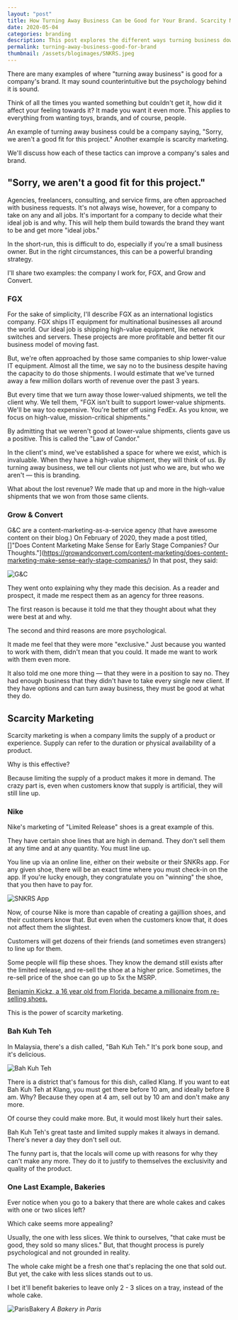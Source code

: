 ```yaml
---
layout: "post"
title: How Turning Away Business Can be Good for Your Brand. Scarcity Marketing & Better Brands.
date: 2020-05-04
categories: branding
description: This post explores the different ways turning business down can be beneficial to a brand. We'll discuss consulting and scarcity branding.
permalink: turning-away-business-good-for-brand
thumbnail: /assets/blogimages/SNKRS.jpeg
---
```


There are many examples of where "turning away business" is good for a company's brand. It may sound counterintuitive but the psychology behind it is sound.

Think of all the times you wanted something but couldn't get it, how did it affect your feeling towards it? It made you want it even more. This applies to everything from wanting toys, brands, and of course, people.

An example of turning away business could be a company saying, "Sorry, we aren't a good fit for this project." Another example is scarcity marketing.

We'll discuss how each of these tactics can improve a company's sales and brand.

## "Sorry, we aren't a good fit for this project."

Agencies, freelancers, consulting, and service firms, are often approached with business requests. It's not always wise, however, for a company to take on any and all jobs. It's important for a company to decide what their ideal job is and why. This will help them build towards the brand they want to be and get more "ideal jobs."

In the short-run, this is difficult to do, especially if you're a small business owner. But in the right circumstances, this can be a powerful branding strategy.

I'll share two examples: the company I work for, FGX, and Grow and Convert.

### FGX
For the sake of simplicity, I'll describe FGX as an international logistics company. FGX ships IT equipment for multinational businesses all around the world. Our ideal job is shipping high-value equipment, like network switches and servers. These projects are more profitable and better fit our business model of moving fast.

But, we're often approached by those same companies to ship lower-value IT equipment. Almost all the time, we say no to the business despite having the capacity to do those shipments. I would estimate that we've turned away a few million dollars worth of revenue over the past 3 years.

But every time that we turn away those lower-valued shipments, we tell the client why. We tell them, "FGX isn't built to support lower-value shipments. We'll be way too expensive. You're better off using FedEx. As you know, we focus on high-value, mission-critical shipments."

By admitting that we weren't good at lower-value shipments, clients gave us a positive. This is called the "Law of Candor."

In the client's mind, we've established a space for where we exist, which is invaluable. When they have a high-value shipment, they will think of us. By turning away business, we tell our clients not just who we are, but who we aren't — this is branding.

What about the lost revenue? We made that up and more in the high-value shipments that we won from those same clients.

### Grow & Convert
G&C are a content-marketing-as-a-service agency (that have awesome content on their blog.) On February of 2020, they made a post titled, []"Does Content Marketing Make Sense for Early Stage Companies? Our Thoughts."](https://growandconvert.com/content-marketing/does-content-marketing-make-sense-early-stage-companies/) In that post, they said:

![G&C](/assets/blogimages/G&C.png "G&C")

They went onto explaining why they made this decision. As a reader and prospect, it made me respect them as an agency for three reasons.

The first reason is because it told me that they thought about what they were best at and why.

The second and third reasons are more psychological.

It made me feel that they were more "exclusive." Just because you wanted to work with them, didn't mean that you could. It made me want to work with them even more.

It also told me one more thing — that they were in a position to say no. They had enough business that they didn't have to take every single new client. If they have options and can turn away business, they must be good at what they do.

## Scarcity Marketing
Scarcity marketing is when a company limits the supply of a product or experience. Supply can refer to the duration or physical availability of a product.

Why is this effective?

Because limiting the supply of a product makes it more in demand. The crazy part is, even when customers know that supply is artificial, they will still line up.

### Nike
Nike's marketing of "Limited Release" shoes is a great example of this.

They have certain shoe lines that are high in demand. They don't sell them at any time and at any quantity. You must line up.

You line up via an online line, either on their website or their SNKRs app. For any given shoe, there will be an exact time where you must check-in on the app. If you're lucky enough, they congratulate you on "winning" the shoe, that you then have to pay for.

![SNKRS App](/assets/blogimages/SNKRS.jpeg "SNKRS App")

Now, of course Nike is more than capable of creating a gajillion shoes, and their customers know that. But even when the customers know that, it does not affect them the slightest.

Customers will get dozens of their friends (and sometimes even strangers) to line up for them.

Some people will flip these shoes. They know the demand still exists after the limited release, and re-sell the shoe at a higher price. Sometimes, the re-sell price of the shoe can go up to 5x the MSRP.

[Benjamin Kickz, a 16 year old from Florida, became a millionaire from re-selling shoes.](http://yonah.org/channel/sneakerdon-benjamin-kapelushnik/)

This is the power of scarcity marketing.

### Bah Kuh Teh
In Malaysia, there's a dish called, "Bah Kuh Teh." It's pork bone soup, and it's delicious.

![Bah Kuh Teh](/assets/blogimages/BahKuhTeh.jpg "Bah Kuh Teh")

There is a district that's famous for this dish, called Klang. If you want to eat Bah Kuh Teh at Klang, you must get there before 10 am, and ideally before 8 am. Why? Because they open at 4 am, sell out by 10 am and don't make any more.

Of course they could make more. But, it would most likely hurt their sales.

Bah Kuh Teh's great taste and limited supply makes it always in demand. There's never a day they don't sell out.

The funny part is, that the locals will come up with reasons for why they can't make any more. They do it to justify to themselves the exclusivity and quality of the product.

### One Last Example, Bakeries

Ever notice when you go to a bakery that there are whole cakes and cakes with one or two slices left?

Which cake seems more appealing?

Usually, the one with less slices. We think to ourselves, "that cake must be good, they sold so many slices." But, that thought process is purely psychological and not grounded in reality.

The whole cake might be a fresh one that's replacing the one that sold out. But yet, the cake with less slices stands out to us.

I bet it'll benefit bakeries to leave only 2 - 3 slices on a tray, instead of the whole cake.

![ParisBakery](/assets/blogimages/ParisBakery.jpg "A Bakery in Paris")
*A Bakery in Paris*
